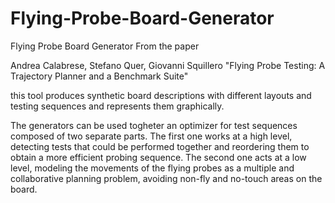 # Flying-Probe-Board-Generator
Flying Probe Board Generator
From the paper

Andrea Calabrese, Stefano Quer, Giovanni Squillero
"Flying Probe Testing:  A Trajectory Planner and a Benchmark Suite"

this tool produces synthetic board descriptions with different layouts and testing sequences and represents them graphically.

The generators can be used togheter an optimizer for test sequences composed of two separate parts. The first one works at a high level, detecting tests that could be performed together and reordering them to obtain a more efficient probing sequence. The second one acts at a low level, modeling the movements of the flying probes as a multiple and collaborative planning problem, avoiding non-fly and no-touch areas on the board.
